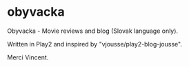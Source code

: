 obyvacka
========

Obyvacka - Movie reviews  and blog (Slovak language only).

Written in Play2 and inspired by "vjousse/play2-blog-jousse".

Merci Vincent.
